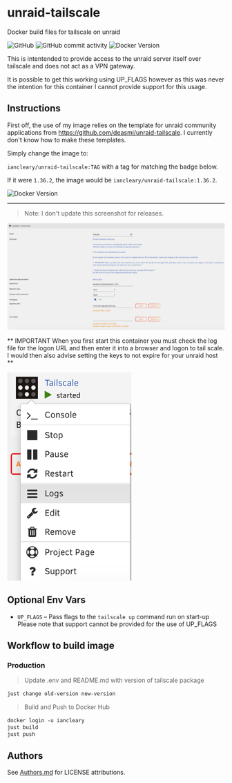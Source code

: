 # unraid-tailscale

Docker build files for tailscale on unraid

![GitHub](https://img.shields.io/github/license/iancleary/unraid-tailscale)
![GitHub commit activity](https://img.shields.io/github/commit-activity/y/iancleary/unraid-tailscale)
![Docker Version](https://img.shields.io/docker/v/iancleary/unraid-tailscale)


This is intentended to provide access to the unraid server itself over tailscale and does not act as a VPN gateway.

It is possible to get this working using UP_FLAGS however as this was never the intention for this container I cannot provide
support for this usage.

## Instructions

First off, the use of my image relies  on the template for unraid community applications from <https://github.com/deasmi/unraid-tailscale>. I currently don't know how to make these templates.  

Simply change the image to:

`iancleary/unraid-tailscale:TAG` with a tag for matching the badge below.

If it were `1.36.2`, the image would be `iancleary/unraid-tailscale:1.36.2`.

![Docker Version](https://img.shields.io/docker/v/iancleary/unraid-tailscale)

----

> Note: I don't update this screenshot for releases.

![Unraid Docker Template Screenshot](images/Unraid_Template_deasmi_unraid-tailscale.png)

** IMPORTANT When you first start this container you must check the log file for the logon URL and then enter it into a browser and logon to tail scale. I would then also advise setting the keys to not expire for your unraid host **

![Unraid Docker Logs Screenshot](images/Unriad-Tailscale-Logs.png)

## Optional Env Vars

- `UP_FLAGS` &ndash; Pass flags to the `tailscale up` command run on start-up
Please note that support cannot be provided for the use of UP_FLAGS


## Workflow to build image

### Production

> Update .env and README.md with version of tailscale package

```bash
just change old-version new-version
```

> Build and Push to Docker Hub

```
docker login -u iancleary
just build
just push
```

## Authors

See [Authors.md](Authors.md) for LICENSE attributions.
